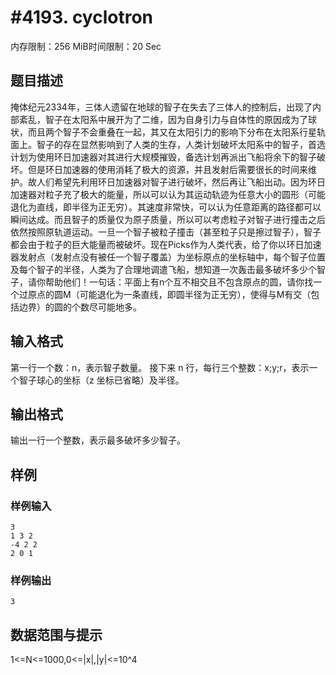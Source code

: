 # #4193. cyclotron

内存限制：256 MiB时间限制：20 Sec

## 题目描述

掩体纪元2334年，三体人遗留在地球的智子在失去了三体人的控制后，出现了内部紊乱，智子在太阳系中展开为了二维，因为自身引力与自体性的原因成为了球状，而且两个智子不会重叠在一起，其又在太阳引力的影响下分布在太阳系行星轨面上。智子的存在显然影响到了人类的生存，人类计划破坏太阳系中的智子，首选计划为使用环日加速器对其进行大规模摧毁，备选计划再派出飞船将余下的智子破坏。但是环日加速器的使用消耗了极大的资源，并且发射后需要很长的时间来维护。故人们希望先利用环日加速器对智子进行破坏，然后再让飞船出动。因为环日加速器对粒子充了极大的能量，所以可以认为其运动轨迹为任意大小的圆形（可能退化为直线，即半径为正无穷）。其速度非常快，可以认为任意距离的路径都可以瞬间达成。而且智子的质量仅为原子质量，所以可以考虑粒子对智子进行撞击之后依然按照原轨道运动。一旦一个智子被粒子撞击（甚至粒子只是擦过智子），智子都会由于粒子的巨大能量而被破坏。现在Picks作为人类代表，给了你以环日加速器发射点（发射点没有被任一个智子覆盖）为坐标原点的坐标轴中，每个智子位置及每个智子的半径，人类为了合理地调遣飞船，想知道一次轰击最多破坏多少个智子，请你帮助他们！一句话：平面上有n个互不相交且不包含原点的圆，请你找一个过原点的圆M（可能退化为一条直线，即圆半径为正无穷），使得与M有交（包括边界）的圆的个数尽可能地多。

## 输入格式

第一行一个数：n，表示智子数量。
接下来 n 行，每行三个整数：x;y;r，表示一个智子球心的坐标（z 坐标已省略）及半径。

## 输出格式

输出一行一个整数，表示最多破坏多少智子。

## 样例

### 样例输入

    
    3
    1 3 2
    -4 2 2
    2 0 1
    

### 样例输出

    
    3
    

## 数据范围与提示

1<=N<=1000,0<=|x|,|y|<=10^4
